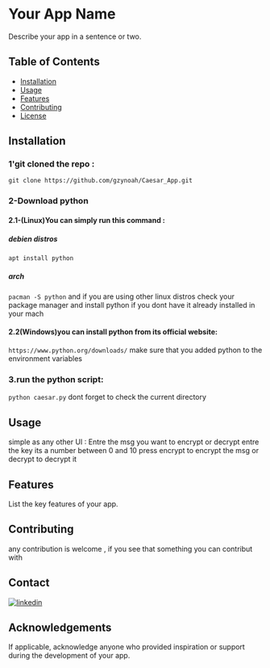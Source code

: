 # Your App Name

Describe your app in a sentence or two.

## Table of Contents

- [Installation](#installation)
- [Usage](#usage)
- [Features](#features)
- [Contributing](#contributing)
- [License](#license)

## Installation

### 1'git cloned the repo :
`git clone https://github.com/gzynoah/Caesar_App.git`
### 2-Download python
#### 2.1-(Linux)You can simply run this command :
##### debien distros 
`apt install python`
##### arch
`pacman -S python`
and if you are using other linux distros check your package manager and install python if you dont have it already installed in your mach
#### 2.2(Windows)you can install python from its official website:
`https://www.python.org/downloads/`
make sure that you added python to the environment variables
### 3.run the python script:
`python caesar.py`
dont forget to check the current directory 



## Usage
simple as any other UI :
Entre the msg you want to encrypt or decrypt entre 
the key its a number between 0 and 10
press encrypt to encrypt the msg or decrypt to decrypt it

## Features

List the key features of your app.

## Contributing

any contribution is welcome , if you see that something you can contribut with

## Contact

[![linkedin](C:\Users\Hiho0\Documents)]()



## Acknowledgements

If applicable, acknowledge anyone who provided inspiration or support during the development of your app.
